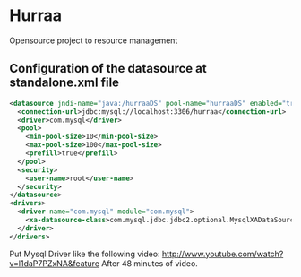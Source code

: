 Hurraa
======

Opensource project to resource management

Configuration of the datasource at standalone.xml file
---
```xml
<datasource jndi-name="java:/hurraaDS" pool-name="hurraaDS" enabled="true" use-java-context="true">
  <connection-url>jdbc:mysql://localhost:3306/hurraa</connection-url>
  <driver>com.mysql</driver>
  <pool>
    <min-pool-size>10</min-pool-size>
    <max-pool-size>100</max-pool-size>
    <prefill>true</prefill>
  </pool>
  <security>
    <user-name>root</user-name>
  </security>
</datasource>
<drivers>
  <driver name="com.mysql" module="com.mysql">
    <xa-datasource-class>com.mysql.jdbc.jdbc2.optional.MysqlXADataSource</xa-datasource-class>
  </driver>
</drivers>
```

Put Mysql Driver like the following video:
http://www.youtube.com/watch?v=l1daP7PZxNA&feature
After 48 minutes of video.